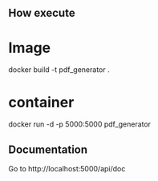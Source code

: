 


## How execute

# Image 
docker build -t pdf_generator .

# container
docker run -d -p 5000:5000 pdf_generator

## Documentation
Go to http://localhost:5000/api/doc